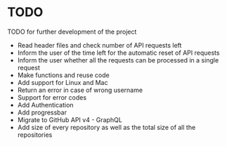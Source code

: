 # TODO


TODO for further development of the project

- Read header files and check number of API requests left
- Inform the user of the time left for the automatic reset of API requests 
- Inform the user whether all the requests can be processed in a single request
- Make functions and reuse code
- Add support for Linux and Mac
- Return an error in case of wrong username
- Support for error codes
- Add Authentication
- Add progressbar
- Migrate to GitHub API v4 - GraphQL
- Add size of every repository as well as the total size of all the repositories